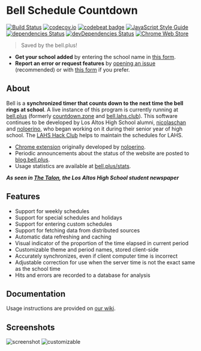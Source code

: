 # Bell Schedule Countdown
[![Build Status](https://img.shields.io/travis/nicolaschan/bell.svg)](https://travis-ci.org/nicolaschan/bell)
[![codecov.io](https://img.shields.io/codecov/c/github/nicolaschan/bell/master.svg)](https://codecov.io/github/nicolaschan/bell?branch=master)
[![codebeat badge](https://codebeat.co/badges/aaca5932-6582-4334-a487-91680d43a994)](https://codebeat.co/projects/github-com-nicolaschan-bell-master)
[![JavaScript Style Guide](https://img.shields.io/badge/code_style-standard-brightgreen.svg)](https://standardjs.com)
[![dependencies Status](https://david-dm.org/nicolaschan/bell/status.svg)](https://david-dm.org/nicolaschan/bell)
[![devDependencies Status](https://david-dm.org/nicolaschan/bell/dev-status.svg)](https://david-dm.org/nicolaschan/bell?type=dev)
[![Chrome Web Store](https://img.shields.io/chrome-web-store/users/pkeeekfbjjpdkbijkjfljamglegfaikc.svg)](https://chrome.google.com/webstore/detail/belllahsclub-extension/pkeeekfbjjpdkbijkjfljamglegfaikc)

> Saved by the bell.plus!

- **Get your school added** by entering the school name in [this form](https://goo.gl/forms/LQumv10P4NY3jRf92).
- **Report an error or request features** by [opening an issue](https://github.com/nicolaschan/bell/issues) (recommended) or with [this form](https://goo.gl/forms/HgyL96yycOKKT0w22) if you prefer. 

## About 

Bell is a **synchronized timer that counts down to the next time the bell rings at school**. A live instance of this program is currently running at [bell.plus](https://bell.plus) (formerly [countdown.zone](https://countdown.zone) and [bell.lahs.club](https://bell.lahs.club)). This software continues to be developed by Los Altos High School alumni, [nicolaschan](https://github.com/nicolaschan) and [noloerino](https://github.com/noloerino), who began working on it during their senior year of high school. The [LAHS Hack Club](https://lahs.club) helps to maintain the schedules for LAHS.
- [Chrome extension](https://chrome.google.com/webstore/detail/belllahsclub-extension/pkeeekfbjjpdkbijkjfljamglegfaikc) originally developed by [noloerino](https://github.com/noloerino/bell).
- Periodic announcements about the status of the website are posted to [blog.bell.plus](https://blog.bell.plus). 
- Usage statistics are available at [bell.plus/stats](https://bell.plus/stats).

**_As seen in [The Talon](http://archive.is/oGs6I), the Los Altos High School student newspaper_**

## Features
- Support for weekly schedules
- Support for special schedules and holidays
- Support for entering custom schedules
- Support for fetching data from distributed sources
- Automatic data refreshing and caching
- Visual indicator of the proportion of the time elapsed in current period
- Customizable theme and period names, stored client-side
- Accurately synchronizes, even if client computer time is incorrect
- Adjustable correction for use when the server time is not the exact same as the school time
- Hits and errors are recorded to a database for analysis

## Documentation
Usage instructions are provided on [our wiki](https://github.com/nicolaschan/bell/wiki).

## Screenshots
![screenshot](https://i.imgur.com/tgIC22s.png "Screenshot")
![customizable](https://i.imgur.com/5wQH81b.png "Customizable")
